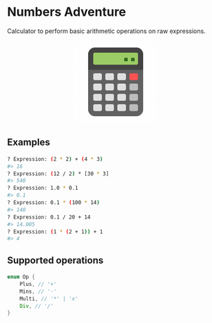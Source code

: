 # Numbers Adventure

Calculator to perform basic arithmetic operations on raw expressions.

<p align="center">
    <img src="./icon.gif" alt="Numbers Adventure" title="Numbers Adventure"/>
<p>

## Examples

```bash
? Expression: (2 * 2) + (4 * 3)
#> 16
? Expression: (12 / 2) * [30 * 3]
#> 540
? Expression: 1.0 * 0.1
#> 0.1
? Expression: 0.1 * (100 * 14)
#> 140
? Expression: 0.1 / 20 + 14
#> 14.005
? Expression: (1 * (2 + 1)) + 1
#> 4
```

## Supported operations

```rs
enum Op {
    Plus, // '+'
    Mins, // '-'
    Multi, // '*' | 'x'
    Div, // '/'
}
```
